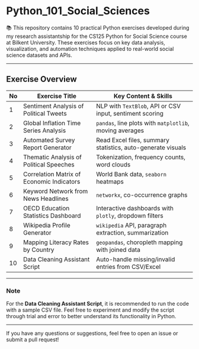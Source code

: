 # Python_101_Social_Sciences

📚 This repository contains 10 practical Python exercises developed during my research assistantship for the CS125 Python for Social Science course at Bilkent University. These exercises focus on key data analysis, visualization, and automation techniques applied to real-world social science datasets and APIs.

---

## Exercise Overview

| No | Exercise Title                     | Key Content & Skills                                     |
|-----|----------------------------------|---------------------------------------------------------|
| 1   | Sentiment Analysis of Political Tweets | NLP with `TextBlob`, API or CSV input, sentiment scoring |
| 2   | Global Inflation Time Series Analysis  | `pandas`, line plots with `matplotlib`, moving averages  |
| 3   | Automated Survey Report Generator      | Read Excel files, summary statistics, auto-generate visuals |
| 4   | Thematic Analysis of Political Speeches | Tokenization, frequency counts, word clouds              |
| 5   | Correlation Matrix of Economic Indicators | World Bank data, `seaborn` heatmaps                       |
| 6   | Keyword Network from News Headlines   | `networkx`, co-occurrence graphs                          |
| 7   | OECD Education Statistics Dashboard   | Interactive dashboards with `plotly`, dropdown filters    |
| 8   | Wikipedia Profile Generator            | `wikipedia` API, paragraph extraction, summarization     |
| 9   | Mapping Literacy Rates by Country      | `geopandas`, choropleth mapping with joined data          |
| 10  | Data Cleaning Assistant Script         | Auto-handle missing/invalid entries from CSV/Excel        |

---

### Note
For the **Data Cleaning Assistant Script**, it is recommended to run the code with a sample CSV file. Feel free to experiment and modify the script through trial and error to better understand its functionality in Python.

---

If you have any questions or suggestions, feel free to open an issue or submit a pull request!
